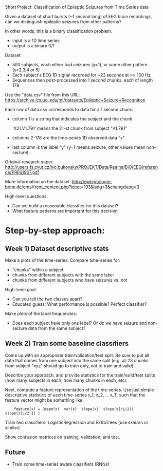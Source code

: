 Short Project: Classification of Epileptic Seizures from Time Series data

Given a dataset of short bursts (~1 second long) of EEG brain recordings, can we distinguish epileptic seizures from other patterns?

In other words, this is a binary classification problem:
* input is a 1D time series
* output is a binary 0/1

Dataset:

* 500 subjects, each either had seizures (y=1), or some other pattern (y=2,3,4 or 5)
* Each subject's EEG 1D signal recorded for ~23 seconds at >> 100 Hz
* Sequences then post-processed into 1 second chunks, each of length 178

Use the "data.csv" file from this URL: https://archive.ics.uci.edu/ml/datasets/Epileptic+Seizure+Recognition

Each row of data.csv corresponds to data for a 1 second chunk:
* column 1 is a string that indicates the subject and the chunk

    'X21.V1.791' means the 21-st chunk from subject "V1.791"

* columns 2-178 are the time-series 1D observed data "x"
* last column is the label "y" (y=1 means seizure, other values mean non-seizure)

Original research paper: http://users.fs.cvut.cz/ivo.bukovsky/PROJEKT/Data/Realna/BIO/EEG/reference/PRE61907.pdf

More information on the dataset:
http://epileptologie-bonn.de/cms/front_content.php?idcat=193&lang=3&changelang=3


High-level questions:

* Can we build a reasonable classifier for this dataset?
* What feature patterns are important for this decision

# Step-by-step approach:

## Week 1) Dataset descriptive stats

Make a plots of the time-series. Compare time-series for:

* "chunks" within a subject 
* chunks from different subjects with the same label
* chunks from different subjects who have seizures vs. not

High-level goal:

* Can you tell the two classes apart? 
* Educated guess: What performance is possible? Perfect classifier?

Make plots of the label frequencies:

* Does each subject have only one label? Or do we have seizure and non-seizure data from the same subject?

## Week 2) Train some baseline classifiers

Come up with an appropriate train/validation/test split. Be sure to put all data that comes from one subject into the same split (e.g. all 23 chunks from subject "xyz" should go to train only, not to train and valid).

Describe your approach, and provide statistics for the train/valid/test splits (how many subjects in each, how many chunks in each, etc).

Next, compute a feature representation of the time-series. Use just simple descriptive statistics of each time-series x_1, x_2, ... x_T, such that the feature vector might be something like:

```
    feature(x) = [mean(x)  var(x)  slope(x)  slope(x[:L/2]) slope(x[L/2:]) ]
```

Train two classifiers: LogisticRegression and ExtraTrees (use sklearn or similar). 

Show confusion matrices on training, validation, and test.

## Future

* Train some time-series aware classifiers (RNNs)
